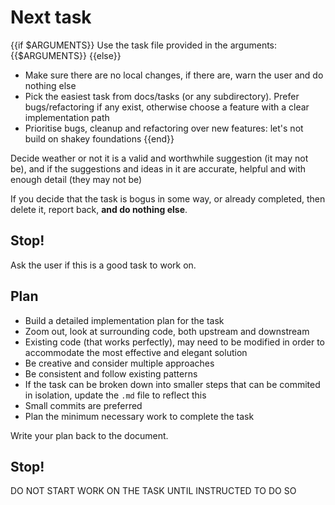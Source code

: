 # Next task

{{if $ARGUMENTS}}
Use the task file provided in the arguments: {{$ARGUMENTS}}
{{else}}
- Make sure there are no local changes, if there are, warn the user and do nothing else
- Pick the easiest task from docs/tasks (or any subdirectory). Prefer bugs/refactoring if any exist, otherwise choose a feature with a clear implementation path
- Prioritise bugs, cleanup and refactoring over new features: let's not build on shakey foundations
{{end}}

Decide weather or not it is a valid and worthwhile suggestion (it may not be), and if the suggestions and ideas in it are accurate, helpful and with enough detail (they may not be)

If you decide that the task is bogus in some way, or already completed, then delete it, report back, **and do nothing else**.

## Stop!

Ask the user if this is a good task to work on.

## Plan

- Build a detailed implementation plan for the task
- Zoom out, look at surrounding code, both upstream and downstream
- Existing code (that works perfectly), may need to be modified in order to accommodate the most effective and elegant solution 
- Be creative and consider multiple approaches
- Be consistent and follow existing patterns 
- If the task can be broken down into smaller steps that can be commited in isolation, update the `.md` file to reflect this
- Small commits are preferred
- Plan the minimum necessary work to complete the task

Write your plan back to the document.

## Stop!

DO NOT START WORK ON THE TASK UNTIL INSTRUCTED TO DO SO
